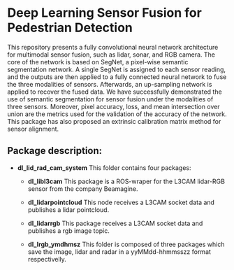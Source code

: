 # Deep Learning Sensor Fusion for Pedestrian Detection

This repository presents a fully convolutional neural network architecture for multimodal
sensor fusion, such as lidar, sonar, and RGB camera. The core of the network is based on SegNet,
a pixel-wise semantic segmentation network. A single SegNet is assigned to each sensor reading,
and the outputs are then applied to a fully connected neural network to fuse the three modalities
of sensors. Afterwards, an up-sampling network is applied to recover the fused data. We have
successfully demonstrated the use of semantic segmentation for sensor fusion under the modalities
of three sensors. Moreover, pixel accuracy, loss, and mean intersection over union are the metrics
used for the validation of the accuracy of the network. This package has also proposed an extrinsic
calibration matrix method for sensor alignment.

## Package description:

* **dl_lid_rad_cam_system** This folder contains four packages:

    * **dl_libl3cam** This package is a ROS-wraper for the L3CAM lidar-RGB sensor from the company Beamagine.
    
    * **dl_lidarpointcloud** This node receives a L3CAM socket data and publishes a lidar pointcloud.
    
    * **dl_lidarrgb** This package receives a L3CAM socket data and publishes a rgb image topic.
    
    * **dl_lrgb_ymdhmsz**  This folder is composed of three packages which  save the image, lidar and radar  in  a yyMMdd-hhmmsszz format respectivelly.